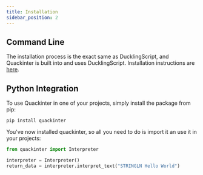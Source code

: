 ```yaml
---
title: Installation
sidebar_position: 2
---
```


## Command Line

The installation process is the exact same as DucklingScript, and Quackinter is built into and uses DucklingScript. Installation instructions are [here](/docs/guides/installation).

## Python Integration

To use Quackinter in one of your projects, simply install the package from pip:

```shell
pip install quackinter
```

You've now installed quackinter, so all you need to do is import it an use it in your projects:

```python
from quackinter import Interpreter

interpreter = Interpreter()
return_data = interpreter.interpret_text("STRINGLN Hello World")
```
